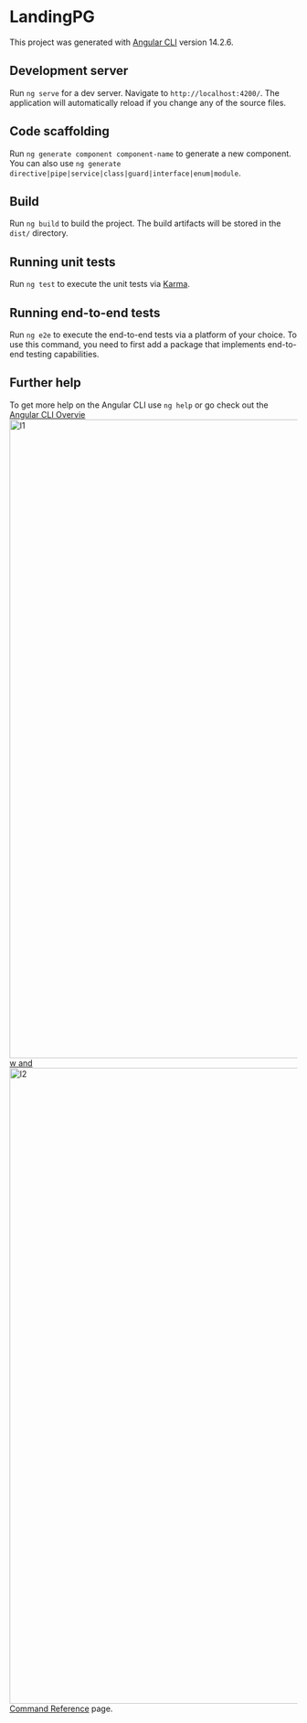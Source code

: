 # LandingPG

This project was generated with [Angular CLI](https://github.com/angular/angular-cli) version 14.2.6.

## Development server

Run `ng serve` for a dev server. Navigate to `http://localhost:4200/`. The application will automatically reload if you change any of the source files.

## Code scaffolding

Run `ng generate component component-name` to generate a new component. You can also use `ng generate directive|pipe|service|class|guard|interface|enum|module`.

## Build

Run `ng build` to build the project. The build artifacts will be stored in the `dist/` directory.

## Running unit tests

Run `ng test` to execute the unit tests via [Karma](https://karma-runner.github.io).

## Running end-to-end tests

Run `ng e2e` to execute the end-to-end tests via a platform of your choice. To use this command, you need to first add a package that implements end-to-end testing capabilities.

## Further help

To get more help on the Angular CLI use `ng help` or go check out the [Angular CLI Overvie<img width="1118" alt="l1" src="https://user-images.githubusercontent.com/108831761/199063778-95864b53-6684-4e44-8df6-a491765c60de.PNG">
w and<img width="1113" alt="l2" src="https://user-images.githubusercontent.com/108831761/199063811-58d71fb5-d167-4485-ab30-e318842cb131.PNG">
 Command Reference](https://angular.io/cli) page.

